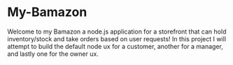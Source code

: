 # My-Bamazon
Welcome to my Bamazon a node.js application for a storefront that can hold inventory/stock and take orders based on user requests! In this project I will attempt to build the default node ux for a customer, another for a manager, and lastly one for the owner ux.
